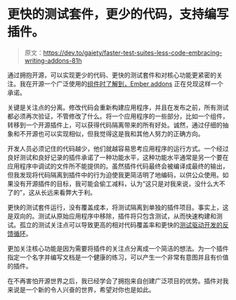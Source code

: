 # 更快的测试套件，更少的代码，支持编写插件。

> 原文：<https://dev.to/gaiety/faster-test-suites-less-code-embracing-writing-addons-81h>

通过拥抱开源，可以实现更少的代码、更快的测试套件和对核心功能更紧密的关注。我在开源一个广泛使用的[组件时了解到，Ember addons](https://github.com/q2ebanking/ember-select-light) 正在兑现这样一个承诺。

关键是关注点的分离。修改代码会重新构建应用程序，并且在发布之前，所有测试都必须再次验证，不管修改了什么。将一个应用程序的一些部分，比如一个组件，转移到一个开源插件上，可以获得代码隔离带来的所有好处。诚然，通过仔细的抽象和不开源也可以实现相似，但我觉得这是我和其他人努力的正确方向。

开发人员必须记住的代码越少，他们就越容易思考应用程序的运行方式。一个经过良好测试和良好记录的插件承诺了一种功能水平，这种功能水平通常是另一个要在应用程序中调试的文件所不能提供的。虽然插件代码最终会被编译成最终的输出，但我发现将代码隔离到插件中的行为迫使我更简洁明了地编码，以供公众使用。如果没有开源插件的目标，我可能会偷工减料，认为“这只是对我来说，没什么大不了的”，这从长远来看弊大于利。

更快的测试套件运行，没有覆盖成本，将测试隔离到单独的插件项目。事实上，这是双向的。测试从原始应用程序中移除，插件将只包含测试，从而快速构建和测试。孤立的测试关注点可以导致更高的相对代码覆盖率和更快的[测试驱动开发的反馈循环](https://www.youtube.com/watch?v=2b1vcg_XSR8)。

更加关注核心功能是因为需要将插件的关注点分离成一个简洁的想法。为一个插件指定一个名字并编写文档是一个健康的练习，可以产生一个非常有意图并且有价值的插件。

在不再害怕开源世界之后，我已经学会了拥抱来自创建广泛项目的优势。插件对我来说是一个新的令人兴奋的世界，希望对你也是如此。